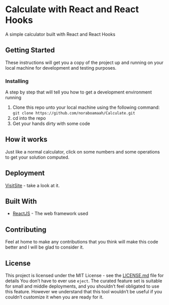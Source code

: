 # Calculate with React and React Hooks

A simple calculator built with React and React Hooks

## Getting Started

These instructions will get you a copy of the project up and running on your local machine for development and testing purposes.

### Installing

A step by step that will tell you how to get a development environment running

1. Clone this repo unto your local machine using the following command: ```git clone https://github.com/noraboamaah/Calculate.git```
2. cd into the repo
3. Get your hands dirty with some code

## How it works
Just like a normal calculator, click on some numbers and some operations to get your solution computed.

## Deployment
[VisitSite](https://calculatewithreact.netlify.com/) - take a look at it.

## Built With

- [ReactJS](https://reactjs.org) - The web framework used

## Contributing
Feel at home to make any contributions that you think will make this code better and I will be glad to consider it.

## License

This project is licensed under the MIT License - see the [LICENSE.md](LICENSE.md) file for details
You don’t have to ever use `eject`. The curated feature set is suitable for small and middle deployments, and you shouldn’t feel obligated to use this feature. However we understand that this tool wouldn’t be useful if you couldn’t customize it when you are ready for it.

